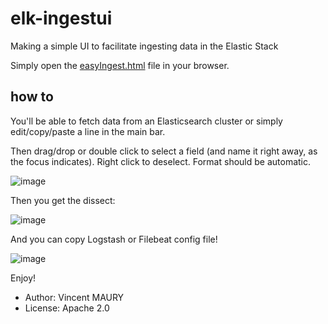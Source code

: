 # elk-ingestui
Making a simple UI to facilitate ingesting data in the Elastic Stack

Simply open the [easyIngest.html](easyIngest.html) file in your browser. 

## how to

You'll be able to fetch data from an Elasticsearch cluster or simply edit/copy/paste a line in the main bar.

Then drag/drop or double click to select a field (and name it right away, as the focus indicates).
Right click to deselect.
Format should be automatic.

![image](https://user-images.githubusercontent.com/30144076/145050536-3b7a8316-8d73-48ad-95cb-c415afdf2549.png)

Then you get the dissect:

![image](https://user-images.githubusercontent.com/30144076/145050807-32536c86-25ca-400d-8b84-e748736db266.png)

And you can copy Logstash or Filebeat config file!

![image](https://user-images.githubusercontent.com/30144076/145050895-b078dc21-9642-450a-97a5-30b40bb2bf59.png)

Enjoy!

* Author: Vincent MAURY
* License: Apache 2.0
